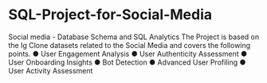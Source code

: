 # SQL-Project-for-Social-Media
Social media - Database Schema and SQL Analytics
The Project is based on the Ig Clone datasets related to the Social Media and covers the following points.
● User Engagement Analysis
● User Authenticity Assessment
● User Onboarding Insights
● Bot Detection
● Advanced User Profiling
● User Activity Assessment
